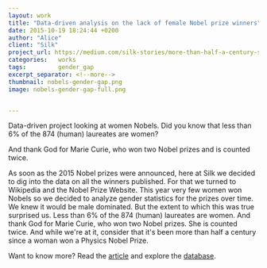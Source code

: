 ```yaml
---
layout: work
title: "Data-driven analysis on the lack of female Nobel prize winners"
date: 2015-10-19 18:24:44 +0200
author: "Alice"
client: "Silk"
project_url: https://medium.com/silk-stories/more-than-half-a-century-since-a-woman-won-a-physics-nobel-prize-788b18c8fe10#.40covsy3e
categories:   works
tags:         gender_gap
excerpt_separator: <!--more-->
thumbnail: nobels-gender-gap.png
image: nobels-gender-gap-full.png


---
```

Data-driven project looking at women Nobels. Did you know that less than 6% of the 874 (human) laureates are women? <!--more-->

And thank God for Marie Curie, who won two Nobel prizes and is counted twice. 

As soon as the 2015 Nobel prizes were announced, here at Silk we decided to dig into the data on all the winners published. For that we turned to Wikipedia and the Nobel Prize Website. This year very few women won Nobels so we decided to analyze gender statistics for the prizes over time. We knew it would be male dominated. But the extent to which this was true surprised us. Less than 6% of the 874 (human) laureates are women. And thank God for Marie Curie, who won two Nobel prizes. She is counted twice.
And while we're at it, consider that it's been more than half a century since a woman won a Physics Nobel Prize. 

Want to know more? Read the [article](https://medium.com/silk-stories/more-than-half-a-century-since-a-woman-won-a-physics-nobel-prize-788b18c8fe10#.40covsy3e) and explore the [database](http://nobels-database.silk.co/).